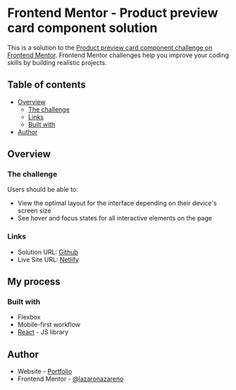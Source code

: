 # Frontend Mentor - Product preview card component solution

This is a solution to the [Product preview card component challenge on Frontend Mentor](https://www.frontendmentor.io/challenges/product-preview-card-component-GO7UmttRfa). Frontend Mentor challenges help you improve your coding skills by building realistic projects. 

## Table of contents

- [Overview](#overview)
  - [The challenge](#the-challenge)
  - [Links](#links)
  - [Built with](#built-with)
- [Author](#author)


## Overview

### The challenge

Users should be able to:

- View the optimal layout for the interface depending on their device's screen size
- See hover and focus states for all interactive elements on the page

### Links

- Solution URL: [Github](https://github.com/lazaronazareno/frontend-mentor/tree/master/src/product-preview-card)
- Live Site URL: [Netlify](https://frontend-m-challenges.netlify.app/product-preview)

## My process

### Built with

- Flexbox
- Mobile-first workflow
- [React](https://reactjs.org/) - JS library

## Author

- Website - [Portfolio](https://lazaro-portfolio.netlify.app/)
- Frontend Mentor - [@lazaronazareno](https://www.frontendmentor.io/profile/lazaronazareno)

